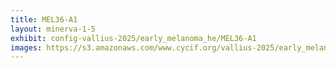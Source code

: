 ```yaml
---
title: MEL36-A1
layout: minerva-1-5
exhibit: config-vallius-2025/early_melanoma_he/MEL36-A1
images: https://s3.amazonaws.com/www.cycif.org/vallius-2025/early_melanoma_he/MEL36-A1
---
```

